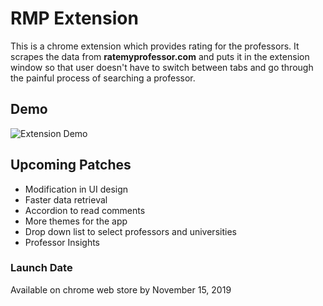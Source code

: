 # RMP Extension

This is a chrome extension which provides rating for the professors. It scrapes the data from **ratemyprofessor.com** and puts it in the extension window so that user doesn't have to switch between tabs and go through the painful process of searching a professor.

## Demo

![Extension Demo](demo/demo.gif)

## Upcoming Patches

* Modification in UI design
* Faster data retrieval
* Accordion to read comments
* More themes for the app
* Drop down list to select professors and universities
* Professor Insights

### Launch Date

Available on chrome web store by November 15, 2019
